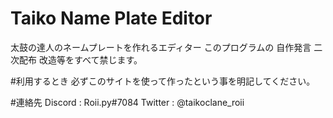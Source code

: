 # Taiko Name Plate Editor
太鼓の達人のネームプレートを作れるエディター
このプログラムの 自作発言 二次配布 改造等をすべて禁じます。

#利用するとき
必ずこのサイトを使って作ったという事を明記してください。

#連絡先
Discord : Roii.py#7084
Twitter : @taikoclane_roii
